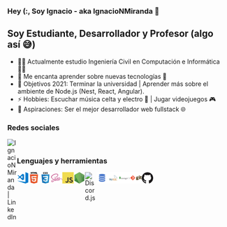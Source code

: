 ### Hey (:, Soy Ignacio - aka IgnacioNMiranda 👋

## Soy Estudiante, Desarrollador y Profesor (algo así 😅)

- 👨‍🎓 Actualmente estudio Ingeniería Civil en Computación e Informática 🧑‍🎓
- 👯 Me encanta aprender sobre nuevas tecnologías 🎈
- 🥅 Objetivos 2021: Terminar la universidad | Aprender más sobre el ambiente de Node.js (Nest, React, Angular).
- ⚡ Hobbies: Escuchar música celta y electro 🎵 | Jugar videojuegos 🎮
- 🔗 Aspiraciones: Ser el mejor desarrollador web fullstack 🌐

### Redes sociales

[<img align="left" alt="IgnacioNMiranda | LinkedIn" width="22px" src="https://cdn.jsdelivr.net/npm/simple-icons@v3/icons/linkedin.svg" />][linkedin]

<br />

### Lenguajes y herramientas

[<img align="left" alt="Visual Studio Code" width="26px" src="https://raw.githubusercontent.com/github/explore/80688e429a7d4ef2fca1e82350fe8e3517d3494d/topics/visual-studio-code/visual-studio-code.png" />][vscurl]
<img align="left" alt="HTML5" width="26px" src="https://raw.githubusercontent.com/github/explore/80688e429a7d4ef2fca1e82350fe8e3517d3494d/topics/html/html.png" />
<img align="left" alt="CSS3" width="26px" src="https://raw.githubusercontent.com/github/explore/80688e429a7d4ef2fca1e82350fe8e3517d3494d/topics/css/css.png" />
<img align="left" alt="Sass" width="26px" src="https://raw.githubusercontent.com/github/explore/80688e429a7d4ef2fca1e82350fe8e3517d3494d/topics/sass/sass.png" />
<img align="left" alt="JavaScript" width="26px" src="https://raw.githubusercontent.com/github/explore/80688e429a7d4ef2fca1e82350fe8e3517d3494d/topics/javascript/javascript.png" />
[<img align="left" alt="Node.js" width="26px" src="https://raw.githubusercontent.com/github/explore/80688e429a7d4ef2fca1e82350fe8e3517d3494d/topics/nodejs/nodejs.png" />][nodejsurl]
[<img align="left" alt="Discord.js" width="26px" src="https://discord.js.org/static/logo-square.png" />][discordjsurl]
<img align="left" alt="SQL" width="26px" src="https://raw.githubusercontent.com/github/explore/80688e429a7d4ef2fca1e82350fe8e3517d3494d/topics/sql/sql.png" />
[<img align="left" alt="MySQL" width="26px" src="https://raw.githubusercontent.com/github/explore/80688e429a7d4ef2fca1e82350fe8e3517d3494d/topics/mysql/mysql.png" />][mysqlurl]
[<img align="left" alt="MongoDB" width="26px" src="https://raw.githubusercontent.com/github/explore/80688e429a7d4ef2fca1e82350fe8e3517d3494d/topics/mongodb/mongodb.png" />][mongodburl]
[<img align="left" alt="Git" width="26px" src="https://raw.githubusercontent.com/github/explore/80688e429a7d4ef2fca1e82350fe8e3517d3494d/topics/git/git.png" />][giturl]
[<img align="left" alt="GitHub" width="26px" src="https://raw.githubusercontent.com/github/explore/78df643247d429f6cc873026c0622819ad797942/topics/github/github.png" />][githuburl]

<br />
<br />

[linkedin]: https://linkedin.com/in/ignacio-miranda-figueroa
[vscurl]: https://code.visualstudio.com/
[nodejsurl]: https://nodejs.org/en/
[discordjsurl]: https://discord.js.org/#/
[mysqlurl]: https://www.mysql.com/about/
[mongodburl]: https://www.mongodb.com/
[giturl]: https://git-scm.com/
[githuburl]: https://github.com/
